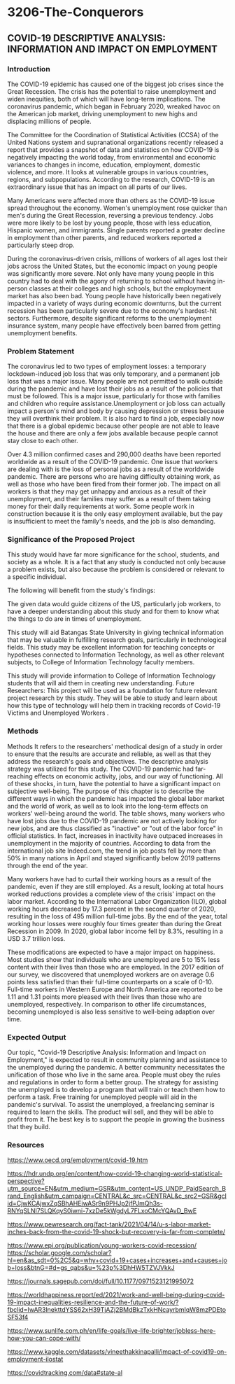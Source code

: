 # 3206-The-Conquerors

## COVID-19 DESCRIPTIVE ANALYSIS: INFORMATION AND IMPACT ON EMPLOYMENT

### Introduction
The COVID-19 epidemic has caused one of the biggest job crises since the Great Recession. The crisis has the potential to raise unemployment and widen inequities, both of which will have long-term implications. The coronavirus pandemic, which began in February 2020, wreaked havoc on the American job market, driving unemployment to new highs and displacing millions of people.


The Committee for the Coordination of Statistical Activities (CCSA) of the United Nations system and supranational organizations recently released a report that provides a snapshot of data and statistics on how COVID-19 is negatively impacting the world today, from environmental and economic variances to changes in income, education, employment, domestic violence, and more. It looks at vulnerable groups in various countries, regions, and subpopulations. According to the research, COVID-19 is an extraordinary issue that has an impact on all parts of our lives.

Many Americans were affected more than others as the COVID-19 issue spread throughout the economy. Women's unemployment rose quicker than men's during the Great Recession, reversing a previous tendency. Jobs were more likely to be lost by young people, those with less education, Hispanic women, and immigrants. Single parents reported a greater decline in employment than other parents, and reduced workers reported a particularly steep drop.

During the coronavirus-driven crisis, millions of workers of all ages lost their jobs across the United States, but the economic impact on young people was significantly more severe. Not only have many young people in this country had to deal with the agony of returning to school without having in-person classes at their colleges and high schools, but the employment market has also been bad. Young people have historically been negatively impacted in a variety of ways during economic downturns, but the current recession has been particularly severe due to the economy's hardest-hit sectors. Furthermore, despite significant reforms to the unemployment insurance system, many people have effectively been barred from getting unemployment benefits.


### Problem Statement

The coronavirus led to two types of employment losses: a temporary lockdown-induced job loss that was only temporary, and a permanent job loss that was a major issue. Many people are not permitted to walk outside during the pandemic and have lost their jobs as a result of the policies that must be followed. This is a major issue, particularly for those with families and children who require assistance.Unemployment or job loss can actually impact a person's mind and body by causing depression or stress because they will overthink their problem. It is also hard to find a job, especially now that there is a global epidemic because other people are not able to leave the house and there are only a few jobs available because people cannot stay close to each other.

Over 4.3 million confirmed cases and 290,000 deaths have been reported worldwide as a result of the COVID-19 pandemic. One issue that workers are dealing with is the loss of personal jobs as a result of the worldwide pandemic. There are persons who are having difficulty obtaining work, as well as those who have been fired from their former job. The impact on all workers is that they may get unhappy and anxious as a result of their unemployment, and their families may suffer as a result of them taking money for their daily requirements at work. Some people work in construction because it is the only easy employment available, but the pay is insufficient to meet the family's needs, and the job is also demanding.


### Significance of the Proposed Project

This study would have far more significance for the school, students, and society as a whole. It is a fact that any study is conducted not only because a problem exists, but also because the problem is considered or relevant to a specific individual.

The following will benefit from the study's findings:

The given data would guide citizens of the US, particularly job workers, to have a deeper understanding about this study and for them to know what the things to do are in times of unemployment.

This study will aid Batangas State University in giving technical information that may be valuable in fulfilling research goals, particularly in technological fields. This study may be excellent information for teaching concepts or hypotheses connected to Information Technology, as well as other relevant subjects, to College of Information Technology faculty members.

This study will provide information to College of Information Technology students that will aid them in creating new understanding. Future Researchers: This project will be used as a foundation for future relevant project research by this study. They will be able to study and learn about how this type of technology will help them in tracking records of Covid-19 Victims and Unemployed Workers .


### Methods
Methods
It refers to the researchers' methodical design of a study in order to ensure that the results are accurate and reliable, as well as that they address the research's goals and objectives. The descriptive analysis strategy was utilized for this study. The COVID-19 pandemic had far-reaching effects on economic activity, jobs, and our way of functioning. All of these shocks, in turn, have the potential to have a significant impact on subjective well-being. The purpose of this chapter is to describe the different ways in which the pandemic has impacted the global labor market and the world of work, as well as to look into the long-term effects on workers' well-being around the world. The table shows, many workers who have lost jobs due to the COVID-19 pandemic are not actively looking for new jobs, and are thus classified as "inactive" or "out of the labor force" in official statistics. In fact, increases in inactivity have outpaced increases in unemployment in the majority of countries. According to data from the international job site Indeed.com, the trend in job posts fell by more than 50% in many nations in April and stayed significantly below 2019 patterns through the end of the year.

Many workers have had to curtail their working hours as a result of the pandemic, even if they are still employed. As a result, looking at total hours worked reductions provides a complete view of the crisis' impact on the labor market. According to the International Labor Organization (ILO), global working hours decreased by 17.3 percent in the second quarter of 2020, resulting in the loss of 495 million full-time jobs. By the end of the year, total working hour losses were roughly four times greater than during the Great Recession in 2009. In 2020, global labor income fell by 8.3%, resulting in a USD 3.7 trillion loss.

These modifications are expected to have a major impact on happiness. Most studies show that individuals who are unemployed are 5 to 15% less content with their lives than those who are employed. In the 2017 edition of our survey, we discovered that unemployed workers are on average 0.6 points less satisfied than their full-time counterparts on a scale of 0-10. Full-time workers in Western Europe and North America are reported to be 1.11 and 1.31 points more pleased with their lives than those who are unemployed, respectively. In comparison to other life circumstances, becoming unemployed is also less sensitive to well-being adaption over time.

### Expected Output
Our topic, "Covid-19 Descriptive Analysis: Information and Impact on Employment," is expected to result in community planning and assistance to the unemployed during the pandemic. A better community necessitates the unification of those who live in the same area. People must obey the rules and regulations in order to form a better group. The strategy for assisting the unemployed is to develop a program that will train or teach them how to perform a task. Free training for unemployed people will aid in the pandemic's survival. To assist the unemployed, a freelancing seminar is required to learn the skills. The product will sell, and they will be able to profit from it. The best key is to support the people  in growing the business that they build.

### Resources
https://www.oecd.org/employment/covid-19.htm

https://hdr.undp.org/en/content/how-covid-19-changing-world-statistical-perspective?utm_source=EN&utm_medium=GSR&utm_content=US_UNDP_PaidSearch_Brand_English&utm_campaign=CENTRAL&c_src=CENTRAL&c_src2=GSR&gclid=CjwKCAjwxZqSBhAHEiwASr9n9PHJp2jfPJmQh3s-RNYqSLNl7SLQKqyS0iwni-7xzDe5kWgdyL7FLxoCMcYQAvD_BwE

https://www.pewresearch.org/fact-tank/2021/04/14/u-s-labor-market-inches-back-from-the-covid-19-shock-but-recovery-is-far-from-complete/

https://www.epi.org/publication/young-workers-covid-recession/
https://scholar.google.com/scholar?hl=en&as_sdt=0%2C5&q=why+covid+19+cases+increases+and+causes+job+loss&btnG=#d=gs_qabs&u=%23p%3DhHW5TZVJVkkJ

https://journals.sagepub.com/doi/full/10.1177/0971523121995072

https://worldhappiness.report/ed/2021/work-and-well-being-during-covid-19-impact-inequalities-resilience-and-the-future-of-work/?fbclid=IwAR3lnekttdYSS62xH39TjAZj2BMdBkzTxkHNcayrbmIqW8mzPDEtoSF53f4

https://www.sunlife.com.ph/en/life-goals/live-life-brighter/jobless-here-how-you-can-cope-with/

https://www.kaggle.com/datasets/vineethakkinapalli/impact-of-covid19-on-employment-ilostat

https://covidtracking.com/data#state-al

